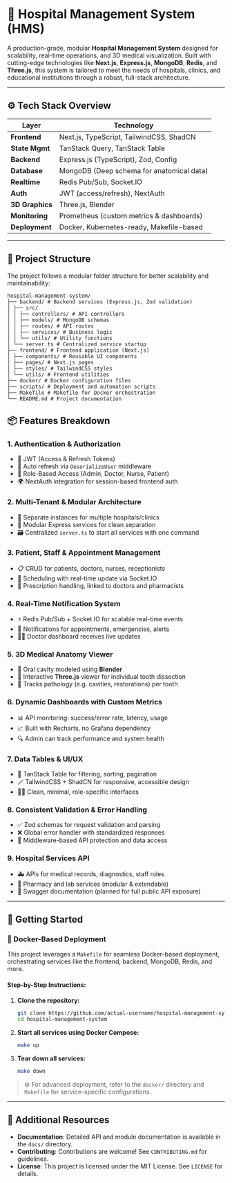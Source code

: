# 🏥 Hospital Management System (HMS)

A production-grade, modular **Hospital Management System** designed for scalability, real-time operations, and 3D medical visualization. Built with cutting-edge technologies like **Next.js**, **Express.js**, **MongoDB**, **Redis**, and **Three.js**, this system is tailored to meet the needs of hospitals, clinics, and educational institutions through a robust, full-stack architecture.

---

## ⚙️ Tech Stack Overview

| Layer        | Technology                                  |
|--------------|--------------------------------------------|
| **Frontend** | Next.js, TypeScript, TailwindCSS, ShadCN   |
| **State Mgmt** | TanStack Query, TanStack Table           |
| **Backend**  | Express.js (TypeScript), Zod, Config       |
| **Database** | MongoDB (Deep schema for anatomical data)  |
| **Realtime** | Redis Pub/Sub, Socket.IO                   |
| **Auth**     | JWT (access/refresh), NextAuth             |
| **3D Graphics** | Three.js, Blender                       |
| **Monitoring** | Prometheus (custom metrics & dashboards) |
| **Deployment** | Docker, Kubernetes-ready, Makefile-based |

---

## 📂 Project Structure


The project follows a modular folder structure for better scalability and maintainability:

```
hospital-management-system/
├── backend/ # Backend services (Express.js, Zod validation)
│ ├── src/
│ │ ├── controllers/ # API controllers
│ │ ├── models/ # MongoDB schemas
│ │ ├── routes/ # API routes
│ │ ├── services/ # Business logic
│ │ └── utils/ # Utility functions
│ └── server.ts # Centralized service startup
├── frontend/ # Frontend application (Next.js)
│ ├── components/ # Reusable UI components
│ ├── pages/ # Next.js pages
│ ├── styles/ # TailwindCSS styles
│ └── utils/ # Frontend utilities
├── docker/ # Docker configuration files
├── scripts/ # Deployment and automation scripts
├── Makefile # Makefile for Docker orchestration
└── README.md # Project documentation
```


## 📦 Features Breakdown

### 1. **Authentication & Authorization**
- 🔐 JWT (Access & Refresh Tokens)
- 🔄 Auto refresh via `DeserializeUser` middleware
- 🧠 Role-Based Access (Admin, Doctor, Nurse, Patient)
- 🌍 NextAuth integration for session-based frontend auth

### 2. **Multi-Tenant & Modular Architecture**
- 🏥 Separate instances for multiple hospitals/clinics
- 🧩 Modular Express services for clean separation
- 🗃️ Centralized `server.ts` to start all services with one command

### 3. **Patient, Staff & Appointment Management**
- 📋 CRUD for patients, doctors, nurses, receptionists
- 📅 Scheduling with real-time update via Socket.IO
- 💊 Prescription handling, linked to doctors and pharmacists

### 4. **Real-Time Notification System**
- ⚡ Redis Pub/Sub + Socket.IO for scalable real-time events
- 🔔 Notifications for appointments, emergencies, alerts
- 🧑‍💻 Doctor dashboard receives live updates

### 5. **3D Medical Anatomy Viewer**
- 🦷 Oral cavity modeled using **Blender**
- 🧩 Interactive **Three.js** viewer for individual tooth dissection
- 📍 Tracks pathology (e.g. cavities, restorations) per tooth

### 6. **Dynamic Dashboards with Custom Metrics**
- 📊 API monitoring: success/error rate, latency, usage
- 📈 Built with Recharts, no Grafana dependency
- 🔍 Admin can track performance and system health

### 7. **Data Tables & UI/UX**
- 🧮 TanStack Table for filtering, sorting, pagination
- 🪄 TailwindCSS + ShadCN for responsive, accessible design
- 🧑‍💻 Clean, minimal, role-specific interfaces

### 8. **Consistent Validation & Error Handling**
- ✅ Zod schemas for request validation and parsing
- ❌ Global error handler with standardized responses
- 🧩 Middleware-based API protection and data access

### 9. **Hospital Services API**
- 🚑 APIs for medical records, diagnostics, staff roles
- 🔬 Pharmacy and lab services (modular & extendable)
- 📄 Swagger documentation (planned for full public API exposure)

---

## 🚀 Getting Started

### 🐳 Docker-Based Deployment

This project leverages a `Makefile` for seamless Docker-based deployment, orchestrating services like the frontend, backend, MongoDB, Redis, and more.

#### Step-by-Step Instructions:

1. **Clone the repository:**
    ```bash
    git clone https://github.com/actual-username/hospital-management-system.git
    cd hospital-management-system
    ```

2. **Start all services using Docker Compose:**
    ```bash
    make up
    ```

3. **Tear down all services:**
    ```bash
    make down
    ```

> ⚙️ For advanced deployment, refer to the `docker/` directory and `Makefile` for service-specific configurations.

---

## 📖 Additional Resources

- **Documentation**: Detailed API and module documentation is available in the `docs/` directory.
- **Contributing**: Contributions are welcome! See `CONTRIBUTING.md` for guidelines.
- **License**: This project is licensed under the MIT License. See `LICENSE` for details.
